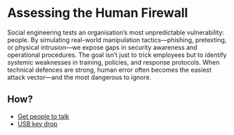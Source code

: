 # Assessing the Human Firewall

Social engineering tests an organisation’s most unpredictable vulnerability: people. By simulating real-world 
manipulation tactics—phishing, pretexting, or physical intrusion—we expose gaps in security awareness and operational 
procedures. The goal isn’t just to trick employees but to identify systemic weaknesses in training, policies, 
and response protocols. When technical defences are strong, human error often becomes the easiest attack vector—and 
the most dangerous to ignore.

## How?

* [Get people to talk](talk.md)
* [USB key drop](usb.md)

